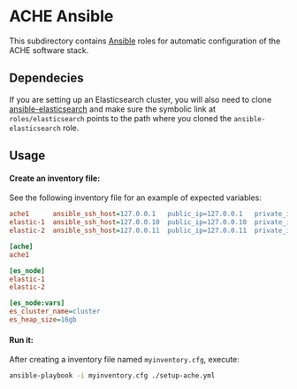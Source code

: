 # ACHE Ansible

This subdirectory contains [Ansible](https://www.ansible.com/) roles for
automatic configuration of the ACHE software stack.

## Dependecies

If you are setting up an Elasticsearch cluster, you will also need to clone
[ansible-elasticsearch](https://github.com/elastic/ansible-elasticsearch)
and make sure the symbolic link at `roles/elasticsearch` points to the
path where you cloned the `ansible-elasticsearch` role.

## Usage

#### Create an inventory file:

See the following inventory file for an example of expected variables:

```ini
ache1      ansible_ssh_host=127.0.0.1   public_ip=127.0.0.1   private_ip=192.168.0.1   ansible_ssh_private_key_file=./mykey.pem
elastic-1  ansible_ssh_host=127.0.0.10  public_ip=127.0.0.10  private_ip=192.168.0.11  ansible_ssh_private_key_file=./mykey.pem
elastic-2  ansible_ssh_host=127.0.0.11  public_ip=127.0.0.11  private_ip=192.168.0.12  ansible_ssh_private_key_file=./mykey.pem

[ache]
ache1

[es_node]
elastic-1
elastic-2

[es_node:vars]
es_cluster_name=cluster
es_heap_size=16gb
```

#### Run it:

After creating a inventory file named `myinventory.cfg`, execute:

```bash
ansible-playbook -i myinventory.cfg ./setup-ache.yml
```
